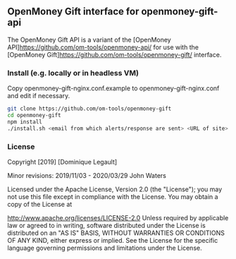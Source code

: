 ## OpenMoney Gift interface for openmoney-gift-api

The OpenMoney Gift API is a variant of the [OpenMoney API]https://github.com/om-tools/openmoney-api/ 
for use with the [OpenMoney Gift]https://github.com/om-tools/openmoney-gift/ interface.

### Install (e.g. locally or in headless VM)

Copy  openmoney-gift-nginx.conf.example  to  openmoney-gift-nginx.conf  and edit if necessary.


```sh
git clone https://github.com/om-tools/openmoney-gift
cd openmoney-gift
npm install
./install.sh <email from which alerts/response are sent> <URL of site>
```



### License

Copyright [2019] [Dominique Legault]

Minor revisions: 2019/11/03 - 2020/03/29 John Waters
  
Licensed under the Apache License, Version 2.0 (the "License"); you may not use this file except in compliance with the License. You may obtain a copy of the License at

http://www.apache.org/licenses/LICENSE-2.0
Unless required by applicable law or agreed to in writing, software distributed under the License is distributed on an "AS IS" BASIS, WITHOUT WARRANTIES OR CONDITIONS OF ANY KIND, either express or implied. See the License for the specific language governing permissions and limitations under the License.
